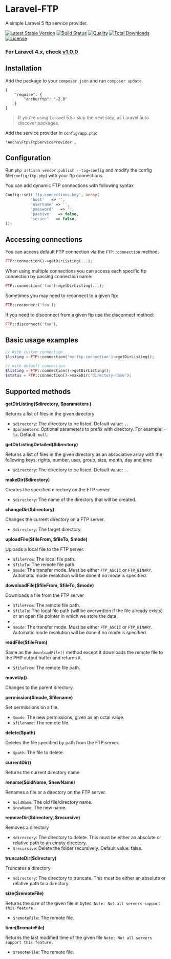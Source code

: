 Laravel-FTP
===========

A simple Laravel 5 ftp service provider.

[![Latest Stable Version](https://poser.pugx.org/anchu/ftp/v/stable)](https://packagist.org/packages/anchu/ftp)
[![Build Status](https://travis-ci.org/harishanchu/Laravel-FTP.png?branch=master)](https://travis-ci.org/harishanchu/Laravel-FTP)
[![Quality](https://codeclimate.com/github/harishanchu/Laravel-FTP/badges/gpa.svg)](https://codeclimate.com/github/harishanchu/Laravel-FTP)
[![Total Downloads](https://poser.pugx.org/anchu/ftp/downloads)](https://packagist.org/packages/anchu/ftp)
[![License](https://poser.pugx.org/anchu/ftp/license)](https://packagist.org/packages/anchu/ftp)
### For Laravel 4.x, check [v1.0.0](https://github.com/harishanchu/Laravel-FTP/tree/v1.0.0)

Installation
------------

Add the package to your `composer.json` and run `composer update`.

    {
        "require": {
            "anchu/ftp": "~2.0"
        }
    }
> If you're using Laravel 5.5+ skip the next step, as Laravel auto discover packages.

Add the service provider in `config/app.php`:

    'Anchu\Ftp\FtpServiceProvider',

Configuration
------------
Run `php artisan vendor:publish --tag=config` and modify the config file(`config/ftp.php`) with your ftp connections.

You can add dynamic FTP connections with following syntax

```php
Config::set('ftp.connections.key', array(
           'host'   => '',
           'username' => '',
           'password'   => '',
           'passive'   => false,
           'secure'   => false,
));
```

Accessing connections
---------------------
You can access default FTP connection via the `FTP::connection` method:
```php
FTP::connection()->getDirListing(...);
```

When using multiple connections you can access each specific ftp connection by passing connection name:
```php
FTP::connection('foo')->getDirListing(...);
```

Sometimes you may need to reconnect to a given ftp:
```php
FTP::reconnect('foo');
```

If you need to disconnect from a given ftp use the disconnect method:
```php
FTP::disconnect('foo');
```

Basic usage examples
------------
```php
// With custom connection
$listing = FTP::connection('my-ftp-connection')->getDirListing();

// with default connection
$listing = FTP::connection()->getDirListing();
$status = FTP::connection()->makeDir('directory-name');
```

Supported methods
-----------------
**getDirListing($directory, $parameters )**

Returns a list of files in the given directory

 - `$directory`: The directory to be listed. Default value: `.`.
 - `$parameters`: Optional parameters to prefix with directory. For example: `-la`. Default: `null`.

**getDirListingDetailed($directory)**

Returns a list of files in the given directory as an associative array with the following keys:
rights, number, user, group, size, month, day and time

 - `$directory`: The directory to be listed. Default value: `.`.

**makeDir($directory)**

Creates the specified directory on the FTP server.

 - `$directory`: The name of the directory that will be created.

**changeDir($directory)**

Changes the current directory on a FTP server.

 - `$directory`: The target directory.

**uploadFile($fileFrom, $fileTo, $mode)**

Uploads a local file to the FTP server.

 - `$fileFrom`: The local file path.
 - `$fileTo`: The remote file path.
 - `$mode`: The transfer mode. Must be either `FTP_ASCII` or `FTP_BINARY`. Automatic mode resolution will be done if no mode is specified.

**downloadFile($fileFrom, $fileTo, $mode)**

Downloads a file from the FTP server

 - `$fileFrom`: The remote file path.
 - `$fileTo`: The local file path (will be overwritten if the file already exists) or an open file pointer in which we store the data.
 - .
 - `$mode`: The transfer mode. Must be either `FTP_ASCII` or `FTP_BINARY`. Automatic mode resolution will be done if no mode is specified.

**readFile($fileFrom)**

Same as the `downloadFile()` method except it downloads the remote file to the PHP output buffer and returns it.

 - `$fileFrom`: The remote file path.

**moveUp()**

 Changes to the parent directory.

**permission($mode, $filename)**

Set permissions on a file.

 - `$mode`: The new permissions, given as an octal value.
 - `$filename`: The remote file.

**delete($path)**

Deletes the file specified by path from the FTP server.

 - `$path`: The file to delete.

**currentDir()**

Returns the current directory name

**rename($oldName, $newName)**

Renames a file or a directory on the FTP server.

 - `$oldName`: The old file/directory name.
 - `$newName`: The new name.

**removeDir($directory, $recursive)**

 Removes a directory

  - `$directory`: The directory to delete. This must be either an absolute or relative path to an empty directory.
  - `$recursive`: Delete the folder recursively. Default value: false.

**truncateDir($directory)**

 Truncates a directory

  - `$directory`: The directory to truncate. This must be either an absolute or relative path to a directory.

**size($remoteFile)**

Returns the size of the given file in bytes.
`Note: Not all servers support this feature.`

 - `$remoteFile`: The remote file.

**time($remoteFile)**

Returns the last modified time of the given file
`Note: Not all servers support this feature.`

 - `$remoteFile`: The remote file.
